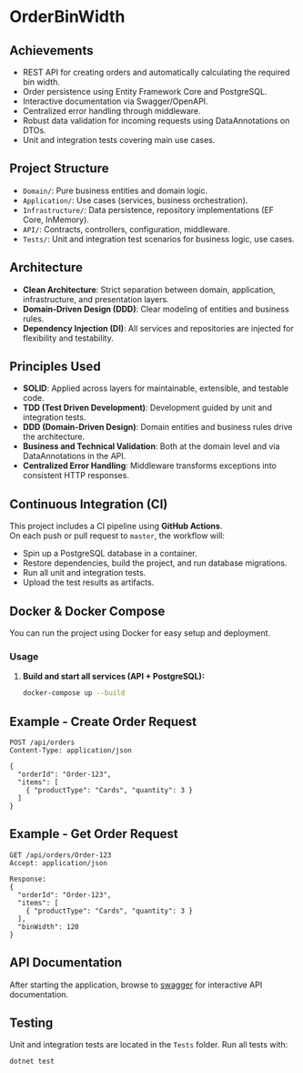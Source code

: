 # OrderBinWidth

## Achievements

- REST API for creating orders and automatically calculating the required bin width.
- Order persistence using Entity Framework Core and PostgreSQL.
- Interactive documentation via Swagger/OpenAPI.
- Centralized error handling through middleware.
- Robust data validation for incoming requests using DataAnnotations on DTOs.
- Unit and integration tests covering main use cases.

## Project Structure

- `Domain/`: Pure business entities and domain logic.
- `Application/`: Use cases (services, business orchestration).
- `Infrastructure/`: Data persistence, repository implementations (EF Core, InMemory).
- `API/`: Contracts, controllers, configuration, middleware.
- `Tests/`: Unit and integration test scenarios for business logic, use cases.

## Architecture

- **Clean Architecture**: Strict separation between domain, application, infrastructure, and presentation layers.
- **Domain-Driven Design (DDD)**: Clear modeling of entities and business rules.
- **Dependency Injection (DI)**: All services and repositories are injected for flexibility and testability.

## Principles Used

- **SOLID**: Applied across layers for maintainable, extensible, and testable code.
- **TDD (Test Driven Development)**: Development guided by unit and integration tests.
- **DDD (Domain-Driven Design)**: Domain entities and business rules drive the architecture.
- **Business and Technical Validation**: Both at the domain level and via DataAnnotations in the API.
- **Centralized Error Handling**: Middleware transforms exceptions into consistent HTTP responses.

## Continuous Integration (CI)

This project includes a CI pipeline using **GitHub Actions**.  
On each push or pull request to `master`, the workflow will:

- Spin up a PostgreSQL database in a container.
- Restore dependencies, build the project, and run database migrations.
- Run all unit and integration tests.
- Upload the test results as artifacts.

## Docker & Docker Compose

You can run the project using Docker for easy setup and deployment.

### Usage

1. **Build and start all services (API + PostgreSQL):**
   ```bash
   docker-compose up --build

## Example - Create Order Request

```http
POST /api/orders
Content-Type: application/json

{
  "orderId": "Order-123",
  "items": [
    { "productType": "Cards", "quantity": 3 }
  ]
}
```

## Example - Get Order Request

```http
GET /api/orders/Order-123
Accept: application/json

Response:
{
  "orderId": "Order-123",
  "items": [
    { "productType": "Cards", "quantity": 3 }
  ],
  "binWidth": 120
}
```

## API Documentation

After starting the application, browse to [swagger](http://localhost:8080/index.html) for interactive API documentation.

## Testing

Unit and integration tests are located in the `Tests` folder. Run all tests with:

```bash
dotnet test
```
